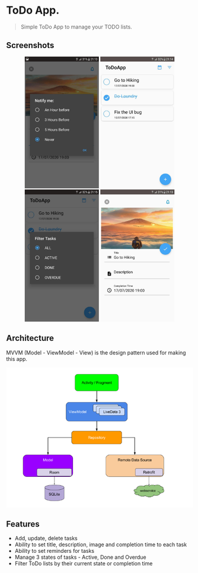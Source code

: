 # ToDo App.

> Simple ToDo App to manage your TODO lists.

## Screenshots

<p align="middle">
  <img width="200" src="https://github.com/SpiralDevelopment/mvvm-todoapp/blob/master/screenshots/sc3.jpg">
  <img width="200" src="https://github.com/SpiralDevelopment/mvvm-todoapp/blob/master/screenshots/sc2.jpg">
  <img width="200" src="https://github.com/SpiralDevelopment/mvvm-todoapp/blob/master/screenshots/sc1.jpg">
  <img width="200" src="https://github.com/SpiralDevelopment/mvvm-todoapp/blob/master/screenshots/sc4.jpg">
</p>


## Architecture
MVVM (Model - ViewModel - View) is the design pattern used for making this app. 

<img src="https://github.com/SpiralDevelopment/mvvm-todoapp/blob/master/screenshots/architecture.png">

## Features

* Add, update, delete tasks
* Ability to set title, description, image and completion time to each task
* Ability to set reminders for tasks
* Manage 3 states of tasks - Active, Done and Overdue
* Filter ToDo lists by their current state or completion time
